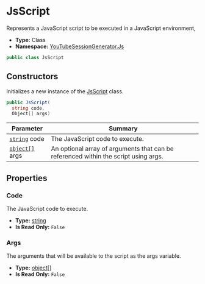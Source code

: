 ﻿# JsScript
Represents a JavaScript script to be executed in a JavaScript environment,
- **Type:** Class
- **Namespace:** [YouTubeSessionGenerator.Js](/YouTubeSessionGenerator/reference/YouTubeSessionGenerator/Js/)
```cs
public class JsScript
```


## Constructors
Initializes a new instance of the [JsScript](/YouTubeSessionGenerator/reference/YouTubeSessionGenerator/Js/JsScript.html) class.
```cs
public JsScript(
  string code, 
  Object[] args)
```
| Parameter | Summary |
| --------- | ------- |
| [`string`](https://learn.microsoft.com/dotnet/api/system.string) code | The JavaScript code to execute. |
| [`object[]`](https://learn.microsoft.com/dotnet/api/system.object) args | An optional array of arguments that can be referenced within the script using <c>args</c>. |





## Properties

### Code
The JavaScript code to execute.
- **Type:** [string](https://learn.microsoft.com/dotnet/api/system.string)
- **Is Read Only:** `False`

### Args
The arguments that will be available to the script as the <c>args</c> variable.
- **Type:** [object[]](https://learn.microsoft.com/dotnet/api/system.object)
- **Is Read Only:** `False`
